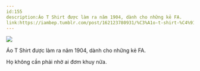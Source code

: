 ```yaml
---
id:155
description:Áo T Shirt được làm ra năm 1904, dành cho những kẻ FA.
link:https://iambep.tumblr.com/post/162123780931/%C3%A1o-t-shirt-%C4%91%C6%B0%E1%BB%A3c-l%C3%A0m-ra-n%C4%83m-1904-d%C3%A0nh-cho-nh%E1%BB%AFng-k%E1%BA%BB
---
```


![](https://64.media.tumblr.com/87fc2a6ad29dd58f0d301d3b06e8546e/tumblr_oryc167RDP1u3a9rjo1_1280.png)

Áo T Shirt được làm ra năm 1904, dành cho những kẻ FA.

Họ không cần phải nhờ ai đơm khuy nữa.